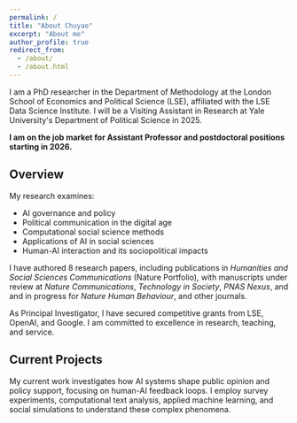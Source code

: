 ```yaml
---
permalink: /
title: "About Chuyao"
excerpt: "About me"
author_profile: true
redirect_from: 
  - /about/
  - /about.html
---
```


I am a PhD researcher in the Department of Methodology at the London School of Economics and Political Science (LSE), affiliated with the LSE Data Science Institute. I will be a Visiting Assistant in Research at Yale University's Department of Political Science in 2025.

**I am on the job market for Assistant Professor and postdoctoral positions starting in 2026.**

## Overview

My research examines:
- AI governance and policy
- Political communication in the digital age
- Computational social science methods
- Applications of AI in social sciences
- Human-AI interaction and its sociopolitical impacts

I have authored 8 research papers, including publications in *Humanities and Social Sciences Communications* (Nature Portfolio), with manuscripts under review at *Nature Communications*, *Technology in Society*, *PNAS Nexus*, and and in progress for *Nature Human Behaviour*, and other journals.

As Principal Investigator, I have secured competitive grants from LSE, OpenAI, and Google. I am committed to excellence in research, teaching, and service.

## Current Projects

My current work investigates how AI systems shape public opinion and policy support, focusing on human-AI feedback loops. I employ survey experiments, computational text analysis, applied machine learning, and social simulations to understand these complex phenomena.
